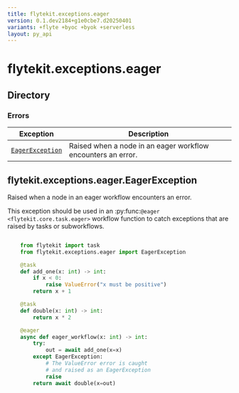 ```yaml
---
title: flytekit.exceptions.eager
version: 0.1.dev2184+g1e0cbe7.d20250401
variants: +flyte +byoc +byok +serverless
layout: py_api
---
```


# flytekit.exceptions.eager

## Directory

### Errors

| Exception | Description |
|-|-|
| [`EagerException`](.././flytekit.exceptions.eager#flytekitexceptionseagereagerexception) | Raised when a node in an eager workflow encounters an error. |

## flytekit.exceptions.eager.EagerException

Raised when a node in an eager workflow encounters an error.

This exception should be used in an :py:func:`@eager <flytekit.core.task.eager>` workflow function to
catch exceptions that are raised by tasks or subworkflows.

```python

    from flytekit import task
    from flytekit.exceptions.eager import EagerException

    @task
    def add_one(x: int) -> int:
        if x < 0:
            raise ValueError("x must be positive")
        return x + 1

    @task
    def double(x: int) -> int:
        return x * 2

    @eager
    async def eager_workflow(x: int) -> int:
        try:
            out = await add_one(x=x)
        except EagerException:
            # The ValueError error is caught
            # and raised as an EagerException
            raise
        return await double(x=out)
```


